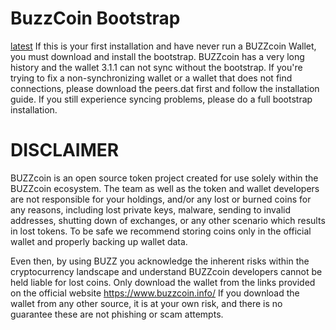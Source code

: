 # BuzzCoin Bootstrap
[latest](https://github.com/buzzcoin-project/BUZZbootstrap/releases/latest)
If this is your first installation and have never run a BUZZcoin Wallet, you must download and install the bootstrap.
BUZZcoin has a very long history and the wallet 3.1.1 can not sync without the bootstrap. 
If you're trying to fix a non-synchronizing wallet or a wallet that does not find connections, please download the peers.dat first and follow the installation guide. If you still experience syncing problems, please do a full bootstrap installation.


# DISCLAIMER
BUZZcoin is an open source token project created for use solely within the BUZZcoin ecosystem. The team as well as the token and wallet developers are not responsible for your holdings, and/or any lost or burned coins for any reasons, including lost private keys, malware, sending to invalid addresses, shutting down of exchanges, or any other scenario which results in lost tokens. To be safe we recommend storing coins only in the official wallet and properly backing up wallet data.

Even then, by using BUZZ you acknowledge the inherent risks within the cryptocurrency landscape and understand BUZZcoin developers cannot be held liable for lost coins. Only download the wallet from the links provided on the official website https://www.buzzcoin.info/ If you download the wallet from any other source, it is at your own risk, and there is no guarantee these are not phishing or scam attempts.
